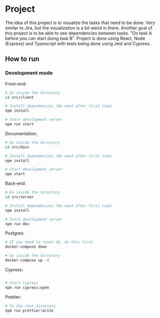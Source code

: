# Project
The idea of this project is to visualize the tasks that need to be done. Very similar to Jira, but the visualization is a bit weird in there. Another goal of this project is to be able to see dependencies between tasks. "Do task A before you can start doing task B".
Project is done using React, Node (Express) and Typescript with tests being done using Jest and Cypress.

## How to run

### Development mode

Front-end:

```bash
# Go inside the directory
cd src/client

# Install dependencies (No need after first time)
npm install

# Start development server
npm run start
```

Documentation:

```bash
# Go inside the directory
cd src/docs

# Install dependencies (No need after first time)
npm install

# Start development server
npm start
```

Back-end:

```bash
# Go inside the directory
cd src/server

# Install dependencies (No need after first time)
npm install

# Start development server
npm run dev
```

Postgres:

```bash
# IF you need to reset db, do this first
docker-compose down

# Go inside the directory
docker-compose up -d
```

Cypress:

```bash

# Start Cypress
npm run cypress:open
```

Prettier:

```bash
# In the root directory
npm run prettier:write
```
